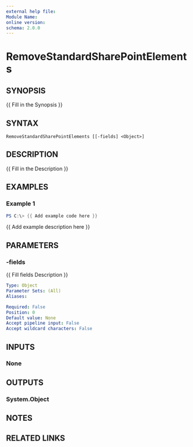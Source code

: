 ```yaml
---
external help file:
Module Name:
online version:
schema: 2.0.0
---
```


# RemoveStandardSharePointElements

## SYNOPSIS
{{ Fill in the Synopsis }}

## SYNTAX

```
RemoveStandardSharePointElements [[-fields] <Object>]
```

## DESCRIPTION
{{ Fill in the Description }}

## EXAMPLES

### Example 1
```powershell
PS C:\> {{ Add example code here }}
```

{{ Add example description here }}

## PARAMETERS

### -fields
{{ Fill fields Description }}

```yaml
Type: Object
Parameter Sets: (All)
Aliases:

Required: False
Position: 0
Default value: None
Accept pipeline input: False
Accept wildcard characters: False
```

## INPUTS

### None

## OUTPUTS

### System.Object
## NOTES

## RELATED LINKS
